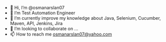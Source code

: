 - 👋 Hi, I’m @osmanarslan07
- 👀 I’m Test Automation Engineer
- 🌱 I’m currently improve my knowledge about Java, Selenium, Cucumber, Maven, API, Jenkins, Jira
- 💞️ I’m looking to collaborate on ...
- 📫 How to reach me osmanarslan07@yahoo.com

<!---
osmanarslan07/osmanarslan07 is a ✨ special ✨ repository because its `README.md` (this file) appears on your GitHub profile.
You can click the Preview link to take a look at your changes.
--->
